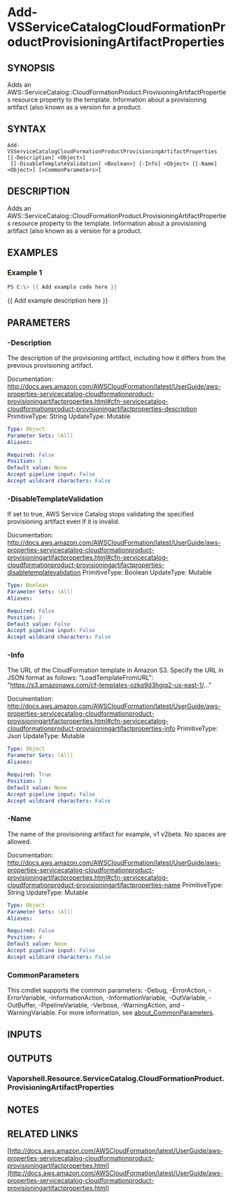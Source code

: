 # Add-VSServiceCatalogCloudFormationProductProvisioningArtifactProperties

## SYNOPSIS
Adds an AWS::ServiceCatalog::CloudFormationProduct.ProvisioningArtifactProperties resource property to the template.
Information about a provisioning artifact (also known as a version for a product.

## SYNTAX

```
Add-VSServiceCatalogCloudFormationProductProvisioningArtifactProperties [[-Description] <Object>]
 [[-DisableTemplateValidation] <Boolean>] [-Info] <Object> [[-Name] <Object>] [<CommonParameters>]
```

## DESCRIPTION
Adds an AWS::ServiceCatalog::CloudFormationProduct.ProvisioningArtifactProperties resource property to the template.
Information about a provisioning artifact (also known as a version for a product.

## EXAMPLES

### Example 1
```powershell
PS C:\> {{ Add example code here }}
```

{{ Add example description here }}

## PARAMETERS

### -Description
The description of the provisioning artifact, including how it differs from the previous provisioning artifact.

Documentation: http://docs.aws.amazon.com/AWSCloudFormation/latest/UserGuide/aws-properties-servicecatalog-cloudformationproduct-provisioningartifactproperties.html#cfn-servicecatalog-cloudformationproduct-provisioningartifactproperties-description
PrimitiveType: String
UpdateType: Mutable

```yaml
Type: Object
Parameter Sets: (All)
Aliases:

Required: False
Position: 1
Default value: None
Accept pipeline input: False
Accept wildcard characters: False
```

### -DisableTemplateValidation
If set to true, AWS Service Catalog stops validating the specified provisioning artifact even if it is invalid.

Documentation: http://docs.aws.amazon.com/AWSCloudFormation/latest/UserGuide/aws-properties-servicecatalog-cloudformationproduct-provisioningartifactproperties.html#cfn-servicecatalog-cloudformationproduct-provisioningartifactproperties-disabletemplatevalidation
PrimitiveType: Boolean
UpdateType: Mutable

```yaml
Type: Boolean
Parameter Sets: (All)
Aliases:

Required: False
Position: 2
Default value: False
Accept pipeline input: False
Accept wildcard characters: False
```

### -Info
The URL of the CloudFormation template in Amazon S3.
Specify the URL in JSON format as follows:
"LoadTemplateFromURL": "https://s3.amazonaws.com/cf-templates-ozkq9d3hgiq2-us-east-1/..."

Documentation: http://docs.aws.amazon.com/AWSCloudFormation/latest/UserGuide/aws-properties-servicecatalog-cloudformationproduct-provisioningartifactproperties.html#cfn-servicecatalog-cloudformationproduct-provisioningartifactproperties-info
PrimitiveType: Json
UpdateType: Mutable

```yaml
Type: Object
Parameter Sets: (All)
Aliases:

Required: True
Position: 3
Default value: None
Accept pipeline input: False
Accept wildcard characters: False
```

### -Name
The name of the provisioning artifact for example, v1 v2beta.
No spaces are allowed.

Documentation: http://docs.aws.amazon.com/AWSCloudFormation/latest/UserGuide/aws-properties-servicecatalog-cloudformationproduct-provisioningartifactproperties.html#cfn-servicecatalog-cloudformationproduct-provisioningartifactproperties-name
PrimitiveType: String
UpdateType: Mutable

```yaml
Type: Object
Parameter Sets: (All)
Aliases:

Required: False
Position: 4
Default value: None
Accept pipeline input: False
Accept wildcard characters: False
```

### CommonParameters
This cmdlet supports the common parameters: -Debug, -ErrorAction, -ErrorVariable, -InformationAction, -InformationVariable, -OutVariable, -OutBuffer, -PipelineVariable, -Verbose, -WarningAction, and -WarningVariable. For more information, see [about_CommonParameters](http://go.microsoft.com/fwlink/?LinkID=113216).

## INPUTS

## OUTPUTS

### Vaporshell.Resource.ServiceCatalog.CloudFormationProduct.ProvisioningArtifactProperties
## NOTES

## RELATED LINKS

[http://docs.aws.amazon.com/AWSCloudFormation/latest/UserGuide/aws-properties-servicecatalog-cloudformationproduct-provisioningartifactproperties.html](http://docs.aws.amazon.com/AWSCloudFormation/latest/UserGuide/aws-properties-servicecatalog-cloudformationproduct-provisioningartifactproperties.html)

